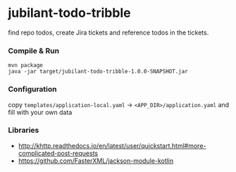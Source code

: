 # jubilant-todo-tribble
find repo todos, create Jira tickets and reference todos in the tickets.

### Compile & Run
```
mvn package
java -jar target/jubilant-todo-tribble-1.0.0-SNAPSHOT.jar
```

### Configuration
copy `templates/application-local.yaml` -> `<APP_DIR>/application.yaml` and fill with your own data 

### Libraries
- http://khttp.readthedocs.io/en/latest/user/quickstart.html#more-complicated-post-requests
- https://github.com/FasterXML/jackson-module-kotlin
